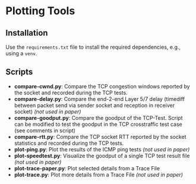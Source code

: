 # Plotting Tools
## Installation
Use the `requirements.txt` file to install the required dependencies, e.g., using a `venv`.

## Scripts
- **compare-cwnd.py**: Compare the TCP congestion windows reported by the socket and recorded during the TCP tests.
- **compare-delay.py**: Compare the end-2-end Layer 5/7 delay (timediff between packet send via sender socket and reception in receiver socket) *(not used in paper)*
- **compare-goodput.py**: Compare the goodput of the TCP-Test. Script can be modified to test the goodput in the TCP crosstraffic test case (see comments in script)
- **compare-rtt.py**: Compare the TCP socket RTT reported by the socket statistics and recorded during the TCP tests.
- **plot-ping.py**: Plot the results of the ICMP ping tests *(not used in paper)*
- **plot-speedtest.py**: Visualize the goodput of a single TCP test result file *(not used in paper)*
- **plot-trace-paper.py**: Plot selected details from a Trace File
- **plot-trace.py**: Plot more details from a Trace File *(not used in paper)*

